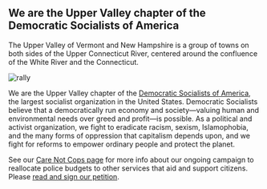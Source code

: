 ## We are the Upper Valley chapter of the Democratic Socialists of America

The Upper Valley of Vermont and New Hampshire is a group of towns on both sides of the Upper Connecticut River, centered around the confluence of the White River and the Connecticut.

![rally](/uploads/landing.png)

We are the Upper Valley chapter of the [Democratic Socialists of America](http://dsausa.org/), the largest socialist organization in the United States. Democratic Socialists believe that a democratically run economy and society—valuing human and environmental needs over greed and profit—is possible. As a political and activist organization, we fight to eradicate racism, sexism, Islamophobia, and the many forms of oppression that capitalism depends upon, and we fight for reforms to empower ordinary people and protect the planet.

See our [Care Not Cops page](https://uppervalleydsa.org/care-not-cops) for more info about our ongoing campaign to reallocate police budgets to other services that aid and support citizens. Please [read and sign our petition](https://docs.google.com/forms/d/e/1FAIpQLSe-CIQ2TXU22NvmwqyUqVhepf-br9Y1l7B5ud1AG9ds9pWPVA/viewform?usp=sf_link).
